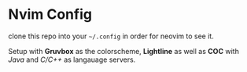 # Nvim Config

clone this repo into your `~/.config` in order for neovim to see it.

Setup with **Gruvbox** as the colorscheme, **Lightline** as well as **COC** with *Java*
and *C/C++* as langauage servers.
